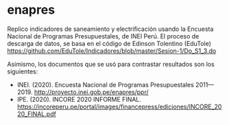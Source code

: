 # enapres
Replico indicadores de saneamiento y electrificación usando la Encuesta Nacional de Programas Presupuestales, de INEI Perú. 
El proceso de descarga de datos, se basa en el código de Edinson Tolentino (EduTole) https://github.com/EduTole/Indicadores/blob/master/Sesion-1/Do_S1_3.do

Asimismo, los documentos que se usó para contrastar resultados son los siguientes: 
- INEI. (2020). Encuesta Nacional de Programas Presupuestales 2011—2019. http://proyecto.inei.gob.pe/enapres/ppr/
- IPE. (2020). INCORE 2020 INFORME FINAL. https://incoreperu.pe/portal/images/financepress/ediciones/INCORE_2020_FINAL.pdf
